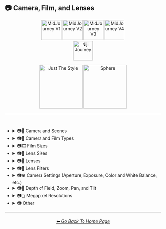 <h2>📷 Camera, Film, and Lenses</h2>

<div align="center">

[<img src="/Images/Repo_Parts/Buttons/Version_Buttons/button_version_V1_inactive.webp?raw=true" alt="MidJourney V1" height="64" />](/Pages/MJ_V1/Style_Pages/Sphere/Camera.md)
[<img src="/Images/Repo_Parts/Buttons/Version_Buttons/button_version_V2_inactive.webp?raw=true" alt="MidJourney V2" height="64" />](/Pages/MJ_V2/Style_Pages/Sphere/Camera.md)
[<img src="/Images/Repo_Parts/Buttons/Version_Buttons/button_version_V3_active.webp?raw=true" alt="MidJourney V3" height="64" />](/Pages/MJ_V3/Style_Pages/Just_The_Style/Camera.md)
[<img src="/Images/Repo_Parts/Buttons/Version_Buttons/button_version_V4_inactive.webp?raw=true" alt="MidJourney V4" height="64" />](/Pages/MJ_V4/Style_Pages/Just_The_Style/Camera.md)
<br>
[<img src="/Images/Repo_Parts/Buttons/Version_Buttons/button_version_niji_inactive_full.webp?raw=true" alt="Niji Journey" height="64" />](/Pages/Niji_Journey/Style_Pages/Camera.md)

[<img src="/Images/Repo_Parts/Buttons/Image_Type_Buttons/button_just_the_style_active.webp?raw=true" alt="Just The Style" width="140.5" />](/Pages/MJ_V3/Style_Pages/Just_The_Style/Camera.md)
[<img src="/Images/Repo_Parts/Buttons/Image_Type_Buttons/button_sphere_inactive.webp?raw=true" alt="Sphere" width="140.5" />](/Pages/MJ_V3/Style_Pages/Sphere/Camera.md)

</div>

<hr>
<br>


- <details><summary>📷🌇 Camera and Scenes</summary><p><div align="center">

	| Scene |
	| :-: |
	| <img src="/Images/MJ_V3/MidJourney_Styles/Wave_13/Scene.png?raw=true" width="256" /> |
	
	<br>

	| Photography | Photograph | Closed Composition |
	| :-: | :-: | :-: |
	| <img src="/Images/MJ_V3/MidJourney_Styles/Photography.png?raw=true" width="256" /> | <img src="/Images/MJ_V3/MidJourney_Styles/Wave_13/Photograph.png?raw=true" width="256" /> | <img src="/Images/MJ_V3/MidJourney_Styles/Wave_14/Closed_Composition.png?raw=true" width="256" /> |

	<br>

	| Filmic | Cinematic |
	| :-: | :-: |
	| <img src="/Images/MJ_V3/MidJourney_Styles/Filmic.png?raw=true" width="256" /> | <img src="/Images/MJ_V3/MidJourney_Styles/Cinematic.png?raw=true" width="256" /> |
	
	<br>
	
	| Dramatic | Glamor Shot |
	| :-: | :-: |
	| <img src="/Images/MJ_V3/MidJourney_Styles/Dramatic.png?raw=true" width="256" /> | <img src="/Images/MJ_V3/MidJourney_Styles/Glamor_Shot.png?raw=true" width="256" /> |

	<br>

	| Golden Hour | Blue Hour |
	| :-: | :-: |
	| <img src="/Images/MJ_V3/MidJourney_Styles/Golden_Hour.png?raw=true" width="256" /> | <img src="/Images/MJ_V3/MidJourney_Styles/Wave_12/Blue_Hour.png?raw=true" width="256" /> |

	<br>
	
	| Award Winning Photography | Establishing Shot | Nightography |
	| :-: | :-: | :-: |
	| <img src="/Images/MJ_V3/MidJourney_Styles/Award_Winning_Photography.png?raw=true" width="256" /> | <img src="/Images/MJ_V3/MidJourney_Styles/Wave_10/Establishing_Shot.png?raw=true" width="256" /> | <img src="/Images/MJ_V3/MidJourney_Styles/Wave_10/Nightography.png?raw=true" width="256" /> |

	<br>

	| Photoshoot | Portrait | Cinematic Haze |
	| :-: | :-: | :-: |
	| <img src="/Images/MJ_V3/MidJourney_Styles/Photoshoot.png?raw=true" width="256" /> | <img src="/Images/MJ_V3/MidJourney_Styles/Portrait.png?raw=true" width="256" /> | <img src="/Images/MJ_V3/MidJourney_Styles/Wave_11/Cinematic_Haze.png?raw=true" width="256" /> |

	<br>
	
	| Subject |
	| :-: |
	| <img src="/Images/MJ_V3/MidJourney_Styles/Wave_14/Subject.png?raw=true" width="256" /> |
	
	<br>
	
	| Pose | Gesture | Profile |
	| :-: | :-: | :-: |
	| <img src="/Images/MJ_V3/MidJourney_Styles/Wave_14/Pose.png?raw=true" width="256" /> | <img src="/Images/MJ_V3/MidJourney_Styles/Wave_14/Gesture.png?raw=true" width="256" /> | <img src="/Images/MJ_V3/MidJourney_Styles/Wave_14/Profile.png?raw=true" width="256" /> |

	<br>
	
	| High-Speed Photograph | Time-Lapse | Motion Capture |
	| :-: | :-: | :-: |
	| <img src="/Images/MJ_V3/MidJourney_Styles/High-Speed_Photograph.png?raw=true" width="256" /> | <img src="/Images/MJ_V3/MidJourney_Styles/Time-Lapse.png?raw=true" width="256" /> | <img src="/Images/MJ_V3/MidJourney_Styles/Motion_Capture.png?raw=true" width="256" /> |

	<br>
	
	| Claymation | Video Frame Capture |
	| :-: | :-: |
	| <img src="/Images/MJ_V3/MidJourney_Styles/Claymation.png?raw=true" width="256" /> | <img src="/Images/MJ_V3/MidJourney_Styles/Wave_10/Video_Frame_Capture.png?raw=true" width="256" /> |

	<br>

	| Stop Motion | Stop-motion Animation Frame |
	| :-: | :-: |
	| <img src="/Images/MJ_V3/MidJourney_Styles/Stop_Motion.png?raw=true" width="256" /> | <img src="/Images/MJ_V3/MidJourney_Styles/Wave_10/Stop-motion_Animation_Frame.png?raw=true" width="256" /> |

	<br>

	| Color Grading | Bokeh | Film Grain |
	| :-: | :-: | :-: |
	| <img src="/Images/MJ_V3/MidJourney_Styles/Color_Grading.png?raw=true" width="256" /> | <img src="/Images/MJ_V3/MidJourney_Styles/Bokeh.png?raw=true" width="256" /> | <img src="/Images/MJ_V3/MidJourney_Styles/Film_Grain.png?raw=true" width="256" /> |
	
	<br>
	
	| Surveillance | Surveillance Footage |
	| :-: | :-: |
	| <img src="/Images/MJ_V3/MidJourney_Styles/Wave_12/Surveillance.png?raw=true" width="256" /> | <img src="/Images/MJ_V3/MidJourney_Styles/Wave_12/Surveillance_Footage.png?raw=true" width="256" /> |
	
	<br>
	
	| Security Footage | CCTV |
	| :-: | :-: |
	| <img src="/Images/MJ_V3/MidJourney_Styles/Wave_12/Security_Footage.png?raw=true" width="256" /> | <img src="/Images/MJ_V3/MidJourney_Styles/Wave_12/CCTV.png?raw=true" width="256" /> |

	<br>

	| Dashcam-Footage | Satellite Imagery | Paparazzi Photography |
	| :-: | :-: | :-: |
	| <img src="/Images/MJ_V3/MidJourney_Styles/Dashcam-Footage.png?raw=true" width="256" /> | <img src="/Images/MJ_V3/MidJourney_Styles/Satellite_Imagery.png?raw=true" width="256" /> | <img src="/Images/MJ_V3/MidJourney_Styles/Paparazzi_Photography.png?raw=true" width="256" /> |
	
	<br>

	| Underwater Photography | Wildlife Photography | National Geographic Photo |
	| :-: | :-: | :-: |
	| <img src="/Images/MJ_V3/MidJourney_Styles/Underwater_Photography.png?raw=true" width="256" /> | <img src="/Images/MJ_V3/MidJourney_Styles/Wildlife_Photography.png?raw=true" width="256" /> | <img src="/Images/MJ_V3/MidJourney_Styles/National_Geographic_Photo.png?raw=true" width="256" /> |

	<br>
	
	| Editorial Photography | Associated Press Photo | Photojournalism |
	| :-: | :-: | :-: |
	| <img src="/Images/MJ_V3/MidJourney_Styles/Editorial_Photography.png?raw=true" width="256" /> | <img src="/Images/MJ_V3/MidJourney_Styles/Associated_Press_Photo.png?raw=true" width="256" /> | <img src="/Images/MJ_V3/MidJourney_Styles/Photojournalism.png?raw=true" width="256" /> |

	<br>

	| Action Scene | War Photography |
	| :-: | :-: |
	| <img src="/Images/MJ_V3/MidJourney_Styles/Action_Scene.png?raw=true" width="256" /> | <img src="/Images/MJ_V3/MidJourney_Styles/War_Photography.png?raw=true" width="256" /> |

	</div></p></details>


- <details><summary>📷🌇 Camera and Film Types</summary><p><div align="center">

	| Camcorder Effect | DSLR | Night Vision |
	| :-: | :-: | :-: |
	| <img src="/Images/MJ_V3/MidJourney_Styles/Camcorder_Effect.png?raw=true" width="256" /> | <img src="/Images/MJ_V3/MidJourney_Styles/DSLR.png?raw=true" width="256" /> | <img src="/Images/MJ_V3/MidJourney_Styles/Night_Vision.png?raw=true" width="256" /> |
	
	<br>

	| Drone Photography | GoPro Video | Unregistered Hypercam 2 |
	| :-: | :-: | :-: |
	| <img src="/Images/MJ_V3/MidJourney_Styles/Drone_Photography.png?raw=true" width="256" /> | <img src="/Images/MJ_V3/MidJourney_Styles/GoPro_Video.png?raw=true" width="256" /> | <img src="/Images/MJ_V3/MidJourney_Styles/Wave_11/Unregistered_Hypercam_2.png?raw=true" width="256" /> |

	<br>
	
	| Hyperspectral Imaging | Multispectral Imaging | Schlieren |
	| :-: | :-: | :-: |
	| <img src="/Images/MJ_V3/MidJourney_Styles/Hyperspectral_Imaging.png?raw=true" width="256" /> | <img src="/Images/MJ_V3/MidJourney_Styles/Multispectral_Imaging.png?raw=true" width="256" /> | <img src="/Images/MJ_V3/MidJourney_Styles/Schlieren.png?raw=true" width="256" /> |
	
	<br>
	
	| Disposable Camera | Disposable Camera Photo |
	| :-: | :-: |
	| <img src="/Images/MJ_V3/MidJourney_Styles/Wave_12/Disposable_Camera.png?raw=true" width="256" /> | <img src="/Images/MJ_V3/MidJourney_Styles/Wave_12/Disposable_Camera_Photo.png?raw=true" width="256" /> |

	<br>
	
	| Polaroid |
	| :-: |
	| <img src="/Images/MJ_V3/MidJourney_Styles/Polaroid.png?raw=true" width="256" /> |
	
	<br>
	
	| Ektachrome | Fujifilm Superia | Instax |
	| :-: | :-: | :-: |
	| <img src="/Images/MJ_V3/MidJourney_Styles/Ektachrome.png?raw=true" width="256" /> | <img src="/Images/MJ_V3/MidJourney_Styles/Fujifilm_Superia.png?raw=true" width="256" /> | <img src="/Images/MJ_V3/MidJourney_Styles/Instax.png?raw=true" width="256" /> |

	<br>
	
	| Kodak Ektar | Kodak Gold 200 | Kodak Portra |
	| :-: | :-: | :-: |
	| <img src="/Images/MJ_V3/MidJourney_Styles/Kodak_Ektar.png?raw=true" width="256" /> | <img src="/Images/MJ_V3/MidJourney_Styles/Kodak_Gold_200.png?raw=true" width="256" /> | <img src="/Images/MJ_V3/MidJourney_Styles/Kodak_Portra.png?raw=true" width="256" /> |
	
	<br>
	
	| Nikon D750 | Provia | Velvia |
	| :-: | :-: | :-: |
	| <img src="/Images/MJ_V3/MidJourney_Styles/Nikon_D750.png?raw=true" width="256" /> | <img src="/Images/MJ_V3/MidJourney_Styles/Provia.png?raw=true" width="256" /> | <img src="/Images/MJ_V3/MidJourney_Styles/Velvia.png?raw=true" width="256" /> |
	
	<br>
	
	| Lomo | Pinhole Photography | CinemaScope |
	| :-: | :-: | :-: |
	| <img src="/Images/MJ_V3/MidJourney_Styles/Lomo.png?raw=true" width="256" /> | <img src="/Images/MJ_V3/MidJourney_Styles/Pinhole_Photography.png?raw=true" width="256" /> | <img src="/Images/MJ_V3/MidJourney_Styles/CinemaScope.png?raw=true" width="256" /> |

	<br>
	
	| Tri-X 400 TX | Ilford HP5 | Photogram |
	| :-: | :-: | :-: |
	| <img src="/Images/MJ_V3/MidJourney_Styles/Tri-X_400_TX.png?raw=true" width="256" /> | <img src="/Images/MJ_V3/MidJourney_Styles/Ilford_HP5.png?raw=true" width="256" /> | <img src="/Images/MJ_V3/MidJourney_Styles/Photogram.png?raw=true" width="256" /> |
	
	<br>

	| VistaVision | Technirama |
	| :-: | :-: |
	| <img src="/Images/MJ_V3/MidJourney_Styles/VistaVision.png?raw=true" width="256" /> | <img src="/Images/MJ_V3/MidJourney_Styles/Technirama.png?raw=true" width="256" /> |

	<br>

	| Techniscope | Super-35 |
	| :-: | :-: |
	| <img src="/Images/MJ_V3/MidJourney_Styles/Techniscope.png?raw=true" width="256" /> | <img src="/Images/MJ_V3/MidJourney_Styles/Super-35.png?raw=true" width="256" /> |

	<br>

	| Panavision | Super-Panavision-70 |
	| :-: | :-: |
	| <img src="/Images/MJ_V3/MidJourney_Styles/Panavision.png?raw=true" width="256" /> | <img src="/Images/MJ_V3/MidJourney_Styles/Super-Panavision-70.png?raw=true" width="256" /> |

	<br>

	| Cinerama | Kinopanorama | Cinemiracle |
	| :-: | :-: | :-: |
	| <img src="/Images/MJ_V3/MidJourney_Styles/Cinerama.png?raw=true" width="256" /> | <img src="/Images/MJ_V3/MidJourney_Styles/Kinopanorama.png?raw=true" width="256" /> | <img src="/Images/MJ_V3/MidJourney_Styles/Cinemiracle.png?raw=true" width="256" /> |

	<br>
	
	| Daguerrotype | Ambrotype | Calotype |
	| :-: | :-: | :-: |
	| <img src="/Images/MJ_V3/MidJourney_Styles/Daguerrotype.png?raw=true" width="256" /> | <img src="/Images/MJ_V3/MidJourney_Styles/Ambrotype.png?raw=true" width="256" /> | <img src="/Images/MJ_V3/MidJourney_Styles/Calotype.png?raw=true" width="256" /> |
	
	<br>
	
	| Tintype | Film-Negative |
	| :-: | :-: |
	| <img src="/Images/MJ_V3/MidJourney_Styles/Tintype.png?raw=true" width="256" /> | <img src="/Images/MJ_V3/MidJourney_Styles/Wave_11/Film-Negative.png?raw=true" width="256" /> |

	<br>
	
	| Full Frame |
	| :-: |
	| <img src="/Images/MJ_V3/MidJourney_Styles/Wave_10/Full_Frame.png?raw=true" width="256" /> |

	</div></p></details>

- <details><summary>📷🎞 Film Sizes</summary><p><div align="center">

    | Shot on 8mm | Shot on 9.5mm |
    | :-: | :-: |
    | <img src="/Images/MJ_V3/MidJourney_Styles/Shot_on_8mm.png?raw=true" width="256" /> | <img src="/Images/MJ_V3/MidJourney_Styles/Shot_on_9.5mm.png?raw=true" width="256" /> |

    <br>

    | Shot on 16mm | Shot on 17.5mm | Shot on 28mm |
    | :-: | :-: | :-: |
    | <img src="/Images/MJ_V3/MidJourney_Styles/Shot_on_16mm.png?raw=true" width="256" /> | <img src="/Images/MJ_V3/MidJourney_Styles/Shot_on_17.5mm.png?raw=true" width="256" /> | <img src="/Images/MJ_V3/MidJourney_Styles/Shot_on_28mm.png?raw=true" width="256" /> |

    <br>

    | Shot on 35mm | 35mm | Expired 35mm Film |
    | :-: | :-: | :-: |
    | <img src="/Images/MJ_V3/MidJourney_Styles/Shot_on_35mm.png?raw=true" width="256" /> | <img src="/Images/MJ_V3/MidJourney_Styles/35mm.png?raw=true" width="256" /> | <img src="/Images/MJ_V3/MidJourney_Styles/Wave_10/Expired_35mm_Film.png?raw=true" width="256" /> |

    <br>

    | Shot on 65mm | Expired 65mm Film |
    | :-: | :-: |
    | <img src="/Images/MJ_V3/MidJourney_Styles/Shot_on_65mm.png?raw=true" width="256" /> | <img src="/Images/MJ_V3/MidJourney_Styles/Wave_10/Expired_65mm_Film.png?raw=true" width="256" /> |

	<br>

	| Shot on 70mm | Shot on IMAX 70mm |
	| :-: | :-: |
	| <img src="/Images/MJ_V3/MidJourney_Styles/Shot_on_70mm.png?raw=true" width="256" /> | <img src="/Images/MJ_V3/MidJourney_Styles/Shot_on_IMAX_70mm.png?raw=true" width="256" /> |

  </div></p></details>


- <details><summary>📷🥽 Lens Sizes</summary><p><div align="center">

	| 15mm Lens | 35mm Lens | 85mm Lens |
	| :-: | :-: | :-: |
	| <img src="/Images/MJ_V3/MidJourney_Styles/Wave_10/15mm_Lens.png?raw=true" width="256" /> | <img src="/Images/MJ_V3/MidJourney_Styles/Wave_10/35mm_Lens.png?raw=true" width="256" /> | <img src="/Images/MJ_V3/MidJourney_Styles/Wave_10/85mm_Lens.png?raw=true" width="256" /> |
	
	<br>
	
	| 100mm Lens | 200mm Lens |
	| :-: | :-: |
	| <img src="/Images/MJ_V3/MidJourney_Styles/Wave_10/100mm_Lens.png?raw=true" width="256" /> | <img src="/Images/MJ_V3/MidJourney_Styles/Wave_10/200mm_Lens.png?raw=true" width="256" /> |

  </div></p></details>


- <details><summary>📷🔭 Lenses</summary><p><div align="center">

	| Macro | Macro View | Magnification |
	| :-: | :-: | :-: |
	| <img src="/Images/MJ_V3/MidJourney_Styles/Macro.png?raw=true" width="256" /> | <img src="/Images/MJ_V3/MidJourney_Styles/Macro_View.png?raw=true" width="256" /> | <img src="/Images/MJ_V3/MidJourney_Styles/Magnification.png?raw=true" width="256" /> |
	
	<br>

	| 100x Magnification | 200x Magnification |
	| :-: | :-: |
	| <img src="/Images/MJ_V3/MidJourney_Styles/Wave_10/100x_Magnification.png?raw=true" width="256" /> | <img src="/Images/MJ_V3/MidJourney_Styles/Wave_10/200x_Magnification.png?raw=true" width="256" /> |
	
	<br>
	
	| 500x Magnification | 1000x Magnification |
	| :-: | :-: |
	| <img src="/Images/MJ_V3/MidJourney_Styles/Wave_10/500x_Magnification.png?raw=true" width="256" /> | <img src="/Images/MJ_V3/MidJourney_Styles/Wave_10/1000x_Magnification.png?raw=true" width="256" /> |
	
	<br>
	
	| Microscopic | Electron Microscope | Super-Resolution Microscopy |
	| :-: | :-: | :-: |
	| <img src="/Images/MJ_V3/MidJourney_Styles/Microscopic.png?raw=true" width="256" /> | <img src="/Images/MJ_V3/MidJourney_Styles/Electron_Microscope.png?raw=true" width="256" /> | <img src="/Images/MJ_V3/MidJourney_Styles/Super-Resolution_Microscopy.png?raw=true" width="256" /> |
	
	<br>

	| Telescope | Telescopic | Telescope Photography |
	| :-: | :-: | :-: |
	| <img src="/Images/MJ_V3/MidJourney_Styles/Telescope.png?raw=true" width="256" /> | <img src="/Images/MJ_V3/MidJourney_Styles/Telescopic.png?raw=true" width="256" /> | <img src="/Images/MJ_V3/MidJourney_Styles/Telescope_Photography.png?raw=true" width="256" /> |

	<br>
	
	| Telephoto | Panorama | 360 Panorama |
	| :-: | :-: | :-: |
	| <img src="/Images/MJ_V3/MidJourney_Styles/Telephoto.png?raw=true" width="256" /> | <img src="/Images/MJ_V3/MidJourney_Styles/Panorama.png?raw=true" width="256" /> | <img src="/Images/MJ_V3/MidJourney_Styles/360_Panorama.png?raw=true" width="256" /> |
	
	<br>
	
	| Wide Angle | Ultra-Wide Angle | 360 Angle |
	| :-: | :-: | :-: |
	| <img src="/Images/MJ_V3/MidJourney_Styles/Wide_Angle.png?raw=true" width="256" /> | <img src="/Images/MJ_V3/MidJourney_Styles/Ultra-Wide_Angle.png?raw=true" width="256" /> | <img src="/Images/MJ_V3/MidJourney_Styles/360_Angle.png?raw=true" width="256" /> |

	<br>

	| Fisheye Lens | Fisheye Lens Effect | Lens Distortion |
	| :-: | :-: | :-: |
	| <img src="/Images/MJ_V3/MidJourney_Styles/Fisheye_Lens.png?raw=true" width="256" /> | <img src="/Images/MJ_V3/MidJourney_Styles/Fisheye_Lens_Effect.png?raw=true" width="256" /> | <img src="/Images/MJ_V3/MidJourney_Styles/Lens_Distortion.png?raw=true" width="256" /> |

	</div></p></details>


- <details><summary>📷🧫 Lens Filters</summary><p><div align="center">

	| Color-Gel | Filter |
	| :-: | :-: |
	| <img src="/Images/MJ_V3/MidJourney_Styles/Wave_11/Color-Gel.png?raw=true" width="256" /> | <img src="/Images/MJ_V3/MidJourney_Styles/Wave_13/Filter.png?raw=true" width="256" /> |
	
	<br>

	| Photographic-Filter | Diffusion-Filter |
	| :-: | :-: |
	| <img src="/Images/MJ_V3/MidJourney_Styles/Wave_10/Photographic-Filter.png?raw=true" width="256" /> | <img src="/Images/MJ_V3/MidJourney_Styles/Wave_10/Diffusion-Filter.png?raw=true" width="256" /> |
	
	<br>
	
	| Dichroic-Filter | UV-Filter |
	| :-: | :-: |
	| <img src="/Images/MJ_V3/MidJourney_Styles/Wave_10/Dichroic-Filter.png?raw=true" width="256" /> | <img src="/Images/MJ_V3/MidJourney_Styles/Wave_10/UV-Filter.png?raw=true" width="256" /> |
	
	<br>
	
	| Polarization-Filter | Polarizer |
	| :-: | :-: |
	| <img src="/Images/MJ_V3/MidJourney_Styles/Wave_10/Polarization-Filter.png?raw=true" width="256" /> | <img src="/Images/MJ_V3/MidJourney_Styles/Wave_10/Polarizer.png?raw=true" width="256" /> |
	
	<br>
	
	| Infrared-Filter | Infrared-Cut-Off-Filter |
	| :-: | :-: |
	| <img src="/Images/MJ_V3/MidJourney_Styles/Wave_10/Infrared-Filter.png?raw=true" width="256" /> | <img src="/Images/MJ_V3/MidJourney_Styles/Wave_10/Infrared-Cut-Off-Filter.png?raw=true" width="256" /> |
	
	<br>
	
	| Neutral-Density-Filter | ND-Filter |
	| :-: | :-: |
	| <img src="/Images/MJ_V3/MidJourney_Styles/Wave_11/Neutral-Density-Filter.png?raw=true" width="256" /> | <img src="/Images/MJ_V3/MidJourney_Styles/Wave_11/ND-Filter.png?raw=true" width="256" /> |
	
	<br>
	
	| Graduated-Neutral-Density-Filter | GND-Filter |
	| :-: | :-: |
	| <img src="/Images/MJ_V3/MidJourney_Styles/Wave_11/Graduated-Neutral-Density-Filter.png?raw=true" width="256" /> | <img src="/Images/MJ_V3/MidJourney_Styles/Wave_11/GND-Filter.png?raw=true" width="256" /> |
	
	<br>
	
	| Astronomical-Filter | Cokin-Filter |
	| :-: | :-: |
	| <img src="/Images/MJ_V3/MidJourney_Styles/Wave_11/Astronomical-Filter.png?raw=true" width="256" /> | <img src="/Images/MJ_V3/MidJourney_Styles/Wave_11/Cokin-Filter.png?raw=true" width="256" /> |

  </div></p></details>


- <details><summary>📷⚙ Camera Settings (Aperture, Exposure, Color and White Balance, etc.)</summary><p><div align="center">

	| Exposure | Short Exposure | Long Exposure |
	| :-: | :-: | :-: |
	| <img src="/Images/MJ_V3/MidJourney_Styles/Exposure.png?raw=true" width="256" /> | <img src="/Images/MJ_V3/MidJourney_Styles/Short_Exposure.png?raw=true" width="256" /> | <img src="/Images/MJ_V3/MidJourney_Styles/Long_Exposure.png?raw=true" width="256" /> | 
	
	<br>
	
	| Double-Exposure | Shutter Speed 1/1000 | Shutter Speed 1/2 |
	| :-: | :-: | :-: |
	| <img src="/Images/MJ_V3/MidJourney_Styles/Double-Exposure.png?raw=true" width="256" /> | <img src="/Images/MJ_V3/MidJourney_Styles/Shutter_Speed_11000.png?raw=true" width="256" /> | <img src="/Images/MJ_V3/MidJourney_Styles/Shutter_Speed_12.png?raw=true" width="256" /> | 

	<br>
	
	| Aperture | F/2.8 | F/22 |
	| :-: | :-: | :-: |
	| <img src="/Images/MJ_V3/MidJourney_Styles/Wave_13/Aperture.png?raw=true" width="256" /> | <img src="/Images/MJ_V3/MidJourney_Styles/F2.8.png?raw=true" width="256" /> | <img src="/Images/MJ_V3/MidJourney_Styles/F22.png?raw=true" width="256" /> | 

	<br>
	
	| Gamma | White Balance |
	| :-: | :-: |
	| <img src="/Images/MJ_V3/MidJourney_Styles/Gamma.png?raw=true" width="256" /> | <img src="/Images/MJ_V3/MidJourney_Styles/White_Balance.png?raw=true" width="256" /> |

	</div></p></details>


- <details><summary>📷🔎 Depth of Field, Zoom, Pan, and Tilt</summary><p><div align="center">

	| Depth | Depth of Field | DOF |
	| :-: | :-: | :-: |
	| <img src="/Images/MJ_V3/MidJourney_Styles/Depth.png?raw=true" width="256" /> | <img src="/Images/MJ_V3/MidJourney_Styles/Depth_of_Field.png?raw=true" width="256" /> | <img src="/Images/MJ_V3/MidJourney_Styles/DOF.png?raw=true" width="256" /> |
	
	<br>
	
	| Zoom | Dolly Zoom |
	| :-: | :-: |
	| <img src="/Images/MJ_V3/MidJourney_Styles/Zoom.png?raw=true" width="256" /> | <img src="/Images/MJ_V3/MidJourney_Styles/Dolly_Zoom.png?raw=true" width="256" /> |

	<br>

	| Horizon Line | Vantage Point | Vanishing Point |
	| :-: | :-: | :-: |
	| <img src="/Images/MJ_V3/MidJourney_Styles/Horizon_Line.png?raw=true" width="256" /> | <img src="/Images/MJ_V3/MidJourney_Styles/Vantage_Point.png?raw=true" width="256" /> | <img src="/Images/MJ_V3/MidJourney_Styles/Vanishing_Point.png?raw=true" width="256" /> |

	<br>
	
	| Pan | Tilt |
	| :-: | :-: |
	| <img src="/Images/MJ_V3/MidJourney_Styles/Wave_11/Pan.png?raw=true" width="256" /> | <img src="/Images/MJ_V3/MidJourney_Styles/Wave_11/Tilt.png?raw=true" width="256" /> |

	<br>
	
	| Focal Point | Soft-Focus |
	| :-: | :-: |
	| <img src="/Images/MJ_V3/MidJourney_Styles/Wave_14/Focal_Point.png?raw=true" width="256" /> | <img src="/Images/MJ_V3/MidJourney_Styles/Wave_14/Soft-Focus.png?raw=true" width="256" /> |

	</div></p></details>


- <details><summary>📷◻ Megapixel Resolutions</summary><p><div align="center">

	| Megapixel | 2 Megapixels |
	| :-: | :-: |
	| <img src="/Images/MJ_V3/MidJourney_Styles/Megapixel.png?raw=true" width="256" /> | <img src="/Images/MJ_V3/MidJourney_Styles/2_Megapixels.png?raw=true" width="256" /> |

	| 10 Megapixels | 12 Megapixels | 16 Megapixels |
	| :-: | :-: | :-: |
	| <img src="/Images/MJ_V3/MidJourney_Styles/10_Megapixels.png?raw=true" width="256" /> | <img src="/Images/MJ_V3/MidJourney_Styles/12_Megapixels.png?raw=true" width="256" /> | <img src="/Images/MJ_V3/MidJourney_Styles/16_Megapixels.png?raw=true" width="256" /> |

	| 20 Megapixels | 22 Megapixels |
	| :-: | :-: |
	| <img src="/Images/MJ_V3/MidJourney_Styles/20_Megapixels.png?raw=true" width="256" /> | <img src="/Images/MJ_V3/MidJourney_Styles/22_Megapixels.png?raw=true" width="256" /> |

  </div></p></details>


- <details><summary>📷 Other</summary><p><div align="center">

	| Lens Flare | Vignette | Split Toning |
	| :-: | :-: | :-: |
	| <img src="/Images/MJ_V3/MidJourney_Styles/Lens_Flare.png?raw=true" width="256" /> | <img src="/Images/MJ_V3/MidJourney_Styles/Vignette.png?raw=true" width="256" /> | <img src="/Images/MJ_V3/MidJourney_Styles/Split_Toning.png?raw=true" width="256" /> | 
	
	<br>
	
	| Rephotography | Scanography | Slit-Scan Photography |
	| :-: | :-: | :-: |
	| <img src="/Images/MJ_V3/MidJourney_Styles/Rephotography.png?raw=true" width="256" /> | <img src="/Images/MJ_V3/MidJourney_Styles/Scanography.png?raw=true" width="256" /> | <img src="/Images/MJ_V3/MidJourney_Styles/Slit-Scan_Photography.png?raw=true" width="256" /> |

	</div></p></details>

<hr><!--------------->
<div align="center">
<h6><a href="https://github.com/willwulfken/MidJourney-Styles-and-Keywords-Reference/blob/main/README.md">⬅ Go Back To Home Page</a></h6>
</div>